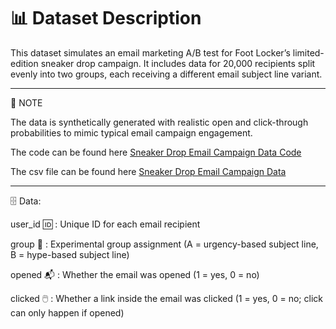 # 📊 Dataset Description

This dataset simulates an email marketing A/B test for Foot Locker’s limited-edition sneaker drop campaign. It includes data for 20,000 recipients split evenly into two groups, each receiving a different email subject line variant.

---

📌 NOTE 


The data is synthetically generated with realistic open and click-through probabilities to mimic typical email campaign engagement.

The code can be found here [Sneaker Drop Email Campaign Data Code]()

The csv file can be found here [Sneaker Drop Email Campaign Data](sneaker-drop-campaign/data/sneaker_drop_email_ab_data.csv)

---

🗄 Data:


user_id 🆔 : Unique ID for each email recipient

group 👫 : Experimental group assignment (A = urgency-based subject line, B = hype-based subject line)

opened 📬 : Whether the email was opened (1 = yes, 0 = no)

clicked 🖱️ : Whether a link inside the email was clicked (1 = yes, 0 = no; click can only happen if opened)

